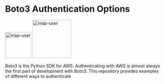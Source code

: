 # Boto3 Authentication Options

<img width="85" alt="map-user" src="https://img.shields.io/badge/views-126-green"> <img width="125" alt="map-user" src="https://img.shields.io/badge/unique visits-032-green">

Boto3 is the Python SDK for AWS. Authenticating with AWS is almost always the first part of development with Boto3. This repository provides examples of different ways to authenticate

